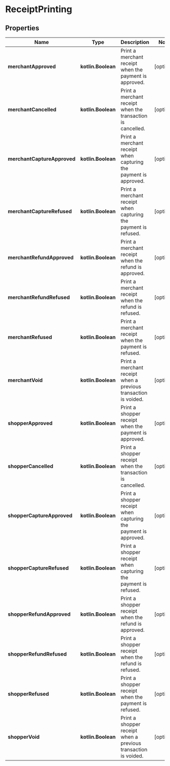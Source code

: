 
# ReceiptPrinting

## Properties
Name | Type | Description | Notes
------------ | ------------- | ------------- | -------------
**merchantApproved** | **kotlin.Boolean** | Print a merchant receipt when the payment is approved. |  [optional]
**merchantCancelled** | **kotlin.Boolean** | Print a merchant receipt when the transaction is cancelled. |  [optional]
**merchantCaptureApproved** | **kotlin.Boolean** | Print a merchant receipt when capturing the payment is approved. |  [optional]
**merchantCaptureRefused** | **kotlin.Boolean** | Print a merchant receipt when capturing the payment is refused. |  [optional]
**merchantRefundApproved** | **kotlin.Boolean** | Print a merchant receipt when the refund is approved. |  [optional]
**merchantRefundRefused** | **kotlin.Boolean** | Print a merchant receipt when the refund is refused. |  [optional]
**merchantRefused** | **kotlin.Boolean** | Print a merchant receipt when the payment is refused. |  [optional]
**merchantVoid** | **kotlin.Boolean** | Print a merchant receipt when a previous transaction is voided. |  [optional]
**shopperApproved** | **kotlin.Boolean** | Print a shopper receipt when the payment is approved. |  [optional]
**shopperCancelled** | **kotlin.Boolean** | Print a shopper receipt when the transaction is cancelled. |  [optional]
**shopperCaptureApproved** | **kotlin.Boolean** | Print a shopper receipt when capturing the payment is approved. |  [optional]
**shopperCaptureRefused** | **kotlin.Boolean** | Print a shopper receipt when capturing the payment is refused. |  [optional]
**shopperRefundApproved** | **kotlin.Boolean** | Print a shopper receipt when the refund is approved. |  [optional]
**shopperRefundRefused** | **kotlin.Boolean** | Print a shopper receipt when the refund is refused. |  [optional]
**shopperRefused** | **kotlin.Boolean** | Print a shopper receipt when the payment is refused. |  [optional]
**shopperVoid** | **kotlin.Boolean** | Print a shopper receipt when a previous transaction is voided. |  [optional]



